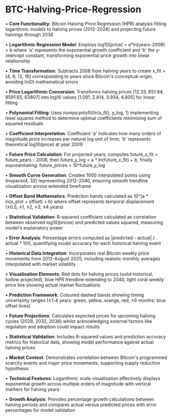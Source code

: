 # BTC-Halving-Price-Regression

• **Core Functionality**: Bitcoin Halving Price Regression (HPR) analysis fitting logarithmic models to halving prices (2012-2024) and projecting future halvings through 2036

• **Logarithmic Regression Model**: Employs log10(price) = a*ln(years-2008) + b where 'a' represents the exponential growth coefficient and 'b' the y-intercept constant, transforming exponential price growth into linear relationship

• **Time Transformation**: Subtracts 2008 from halving years to create x_fit = [4, 8, 12, 16] corresponding to years since Bitcoin's conceptual origin, avoiding ln(0) mathematical errors

• **Price Logarithmic Conversion**: Transforms halving prices [12.33, 651.94, 8591.65, 63807] into log10 values [1.091, 2.814, 3.934, 4.805] for linear fitting

• **Polynomial Fitting**: Uses numpy.polyfit(ln(x_fit), y_log, 1) implementing least squares method to determine optimal coefficients minimising sum of squared residuals

• **Coefficient Interpretation**: Coefficient 'a' indicates how many orders of magnitude price increases per natural log unit of time; 'b' represents theoretical log10(price) at year 2009

• **Future Price Calculation**: For projected years, computes future_x_fit = future_years - 2008, then future_y_log = a * ln(future_x_fit) + b, finally exponentiating: future_prices = 10^future_y_log

• **Smooth Curve Generation**: Creates 1000 interpolated points using linspace(4, 32) representing 2012-2040, ensuring smooth trendline visualization across extended timeframe

• **Offset Band Mathematics**: Prediction bands calculated as 10^(a * ln(x_plot + offset) + b) where offset represents temporal displacement (±0.5, ±1, ±2, ±3, ±4 years)

• **Statistical Validation**: R-squared coefficient calculated as correlation between observed log10(prices) and predicted values squared, measuring model's explanatory power

• **Error Analysis**: Percentage errors computed as |predicted - actual| / actual * 100, quantifying model accuracy for each historical halving event

• **Historical Data Integration**: Incorporates real Bitcoin weekly price movements from 2012-August 2025, including realistic monthly averages interpolated with market volatility

• **Visualisation Elements**: Red dots for halving prices (solid historical, hollow projected), blue HPR trendline extending to 2040, light coral weekly price line showing actual market fluctuations

• **Prediction Framework**: Coloured dashed bands showing timing uncertainty ranges (±1-4 years: green, yellow, orange, red; ±6 months: blue offset lines)

• **Future Projections**: Calculates expected prices for upcoming halving cycles (2028, 2032, 2036) whilst acknowledging external factors like regulation and adoption could impact results

• **Statistical Validation**: Includes R-squared values and prediction accuracy metrics for historical data, showing model performance against actual halving prices

• **Market Context**: Demonstrates correlation between Bitcoin's programmed scarcity events and major price movements, supporting supply reduction hypothesis

• **Technical Features**: Logarithmic scale visualisation effectively displays exponential growth across multiple orders of magnitude with vertical markers for halving years

• **Growth Analysis**: Provides percentage growth calculations between halving periods and compares actual versus predicted prices with error percentages for model validation
